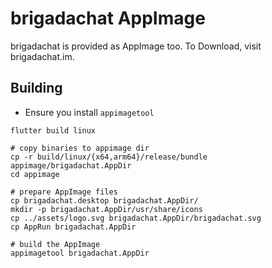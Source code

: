 # brigadachat AppImage

brigadachat is provided as AppImage too. To Download, visit brigadachat.im.

## Building

- Ensure you install `appimagetool`

```shell
flutter build linux

# copy binaries to appimage dir
cp -r build/linux/{x64,arm64}/release/bundle appimage/brigadachat.AppDir
cd appimage

# prepare AppImage files
cp brigadachat.desktop brigadachat.AppDir/
mkdir -p brigadachat.AppDir/usr/share/icons
cp ../assets/logo.svg brigadachat.AppDir/brigadachat.svg
cp AppRun brigadachat.AppDir

# build the AppImage
appimagetool brigadachat.AppDir
```
